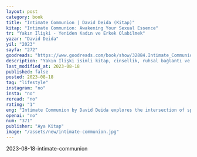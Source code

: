```yaml
---
layout: post
category: book
title: "Intimate Communion | David Deida (Kitap)"
kitap: "Intimate Communion: Awakening Your Sexual Essence"
tr: "Yakın İlişki - Yeniden Kadın ve Erkek Olabilmek"
yazar: "David Deida"
yil: "2023"
sayfa: "272"
goodreads: "https://www.goodreads.com/book/show/32884.Intimate_Communion"
description: "Yakın İlişki isimli kitap, cinsellik, ruhsal bağlantı ve kişisel gelişimle ilgili temaları ele almaktadır ve bu kitap özel ilişkilerde, cinsellikte ve ruhsal bağlantıda dinamikleri incelemektedir, ilişkilerde daha derin bağlantılar kurmanın ve aşkta ruhsal boyutları bulmanın yolunu göstermektedir."
last_modified_at: 2023-08-18
published: false
posted: 2023-08-18
tag: "lifestyle"
instagram: "no"
insta: "no"
reread: "no"
rating: "1"
eng: "Intimate Communion by David Deida explores the intersection of spirituality, sexuality, and intimate relationships, offering insights into how to deepen connections and find spiritual dimensions in love."
openai: "no"
num: "371"
publisher: "Aya Kitap"
image: "/assets/new/intimate-communion.jpg"
---
```


2023-08-18-intimate-communion
